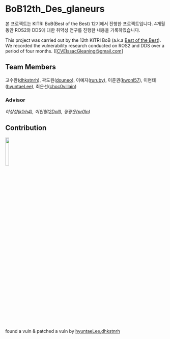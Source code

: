 # BoB12th_Des_glaneurs

본 프로젝트는 KITRI BoB(Best of the Best) 12기에서 진행한 프로젝트입니다.
4개월 동안 ROS2와 DDS에 대한 취약성 연구를 진행한 내용을 기록하였습니다.

This project was carried out by the 12th KITRI BoB (a.k.a [Best of the Best](https://www.kitribob.kr/)).
We recorded the vulnerability research conducted on ROS2 and DDS over a period of four months.
([CVEIssacGleaning@gmail.com]


## Team Members

고수완([dhkstnrh](https://github.com/dhkstnrh)), 곽도원([douneo](https://github.com/douneo)), 이예지([ruruby](https://github.com/ruruby)), 이준권([kwonl57](https://github.com/kwonl57)), 이현태([hyuntaeLee](https://github.com/hyuntaeLee)), 최은선([choc0villain](https://github.com/choc0villain))


### Advisor
*이상섭([k1rh4](https://github.com/k1rh4)), 이인형([2Doll](https://github.com/2Doll)), 정광운([pr0ln](https://github.com/pr0ln))*


## Contribution
<a href="https://github.com/eProsima/Fast-DDS/graphs/contributors#:~:text=%2395-,Desglaneurs,-1%20commit%20%C2%A0%C2%A0"><img src="https://avatars.githubusercontent.com/u/6390783?s=200&v=4" width="15%" />
</a>

found a vuln & patched a vuln by [hyuntaeLee](https://github.com/hyuntaeLee),[dhkstnrh](https://github.com/dhkstnrh)
